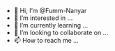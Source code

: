 - 👋 Hi, I’m @Fumm-Nanyar
- 👀 I’m interested in ...
- 🌱 I’m currently learning ...
- 💞️ I’m looking to collaborate on ...
- 📫 How to reach me ...

<!---
Fumm-Nanyar/Fumm-Nanyar is a ✨ special ✨ repository because its `README.md` (this file) appears on your GitHub profile.
You can click the Preview link to take a look at your changes.
--->
